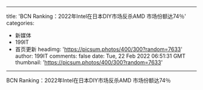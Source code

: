 
---
title: 'BCN Ranking：2022年Intel在日本DIY市场反杀AMD  市场份额达74％'
categories: 
 - 新媒体
 - 199IT
 - 首页更新
headimg: 'https://picsum.photos/400/300?random=7633'
author: 199IT
comments: false
date: Tue, 22 Feb 2022 06:51:31 GMT
thumbnail: 'https://picsum.photos/400/300?random=7633'
---

<div>   
BCN Ranking：2022年Intel在日本DIY市场反杀AMD  市场份额达74％  
</div>
            